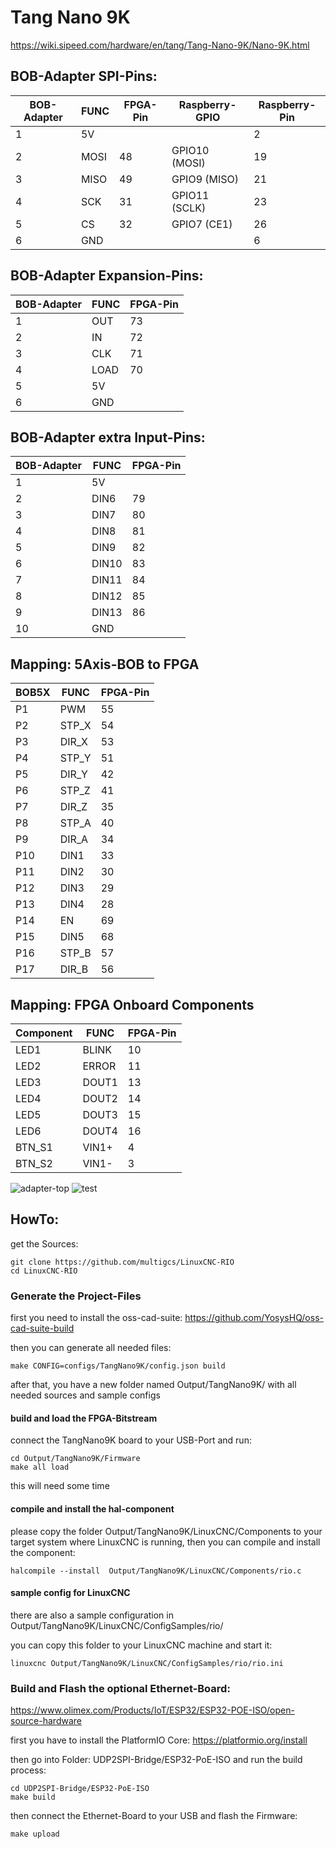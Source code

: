 # Tang Nano 9K

https://wiki.sipeed.com/hardware/en/tang/Tang-Nano-9K/Nano-9K.html

## BOB-Adapter SPI-Pins:

| BOB-Adapter | FUNC | FPGA-Pin |Raspberry-GPIO | Raspberry-Pin |
| --- | --- | --- | --- | --- |
| 1 | 5V |  |  | 2 |
| 2 | MOSI | 48 | GPIO10 (MOSI) | 19 |
| 3 | MISO |  49 |GPIO9 (MISO) | 21 |
| 4 | SCK |  31 |GPIO11 (SCLK) | 23 |
| 5 | CS |  32 |GPIO7 (CE1) | 26 |
| 6 | GND | | | 6 |


## BOB-Adapter Expansion-Pins:
| BOB-Adapter | FUNC | FPGA-Pin | 
| --- | --- | --- |
| 1 | OUT | 73 |
| 2 | IN | 72 |
| 3 | CLK | 71 |
| 4 | LOAD | 70 |
| 5 | 5V | |
| 6 | GND | |


## BOB-Adapter extra Input-Pins:
| BOB-Adapter | FUNC | FPGA-Pin |
| --- | --- | --- |
| 1 | 5V | |
| 2 | DIN6 | 79 |
| 3 | DIN7 | 80 |
| 4 | DIN8 | 81 |
| 5 | DIN9 | 82 |
| 6 | DIN10 | 83 |
| 7 | DIN11 | 84 |
| 8 | DIN12 | 85 |
| 9 | DIN13 | 86 |
| 10 | GND | |


## Mapping: 5Axis-BOB to FPGA 

| BOB5X | FUNC | FPGA-Pin |
| --- | --- | --- |
| P1 | PWM | 55 |
| P2 | STP_X | 54 |
| P3 | DIR_X | 53 |
| P4 | STP_Y | 51 |
| P5 | DIR_Y | 42 |
| P6 | STP_Z | 41 |
| P7 | DIR_Z | 35 |
| P8 | STP_A | 40 |
| P9 | DIR_A | 34 |
| P10 | DIN1 | 33 |
| P11 | DIN2 | 30 |
| P12 | DIN3 | 29 |
| P13 | DIN4 | 28 |
| P14 | EN | 69 |
| P15 | DIN5 | 68 |
| P16 | STP_B | 57 |
| P17 | DIR_B | 56 |


## Mapping: FPGA Onboard Components

| Component | FUNC | FPGA-Pin |
| --- | --- | --- |
| LED1 | BLINK | 10 |
| LED2 | ERROR | 11 |
| LED3 | DOUT1 | 13 |
| LED4 | DOUT2 | 14 |
| LED5 | DOUT3 | 15 |
| LED6 | DOUT4 | 16 |
| BTN_S1 | VIN1+ | 4 |
| BTN_S2 | VIN1- | 3 |


![adapter-top](https://raw.githubusercontent.com/multigcs/LinuxCNC-RIO/main/configs/TangNano9K/tangnano9k-bob-adapter2-top.png)
![test](https://raw.githubusercontent.com/multigcs/LinuxCNC-RIO/main/configs/TangNano9K/bob9k.jpg)


## HowTo:

get the Sources:
```
git clone https://github.com/multigcs/LinuxCNC-RIO
cd LinuxCNC-RIO
```

### Generate the Project-Files

first you need to install the oss-cad-suite: https://github.com/YosysHQ/oss-cad-suite-build

then you can generate all needed files:
```
make CONFIG=configs/TangNano9K/config.json build
```

after that, you have a new folder named Output/TangNano9K/ with all needed sources and sample configs

#### build and load the FPGA-Bitstream

connect the TangNano9K board to your USB-Port and run:
```
cd Output/TangNano9K/Firmware
make all load
```
this will need some time

#### compile and install the hal-component

please copy the folder Output/TangNano9K/LinuxCNC/Components to your target system where LinuxCNC is running,
then you can compile and install the component:

```
halcompile --install  Output/TangNano9K/LinuxCNC/Components/rio.c
```

#### sample config for LinuxCNC

there are also a sample configuration in Output/TangNano9K/LinuxCNC/ConfigSamples/rio/

you can copy this folder to your LinuxCNC machine and start it:

```
linuxcnc Output/TangNano9K/LinuxCNC/ConfigSamples/rio/rio.ini
```




### Build and Flash the optional Ethernet-Board:

https://www.olimex.com/Products/IoT/ESP32/ESP32-POE-ISO/open-source-hardware

first you have to install the PlatformIO Core: https://platformio.org/install

then go into Folder: UDP2SPI-Bridge/ESP32-PoE-ISO and run the build process:

```
cd UDP2SPI-Bridge/ESP32-PoE-ISO
make build
```

then connect the Ethernet-Board to your USB and flash the Firmware:

```
make upload
```














